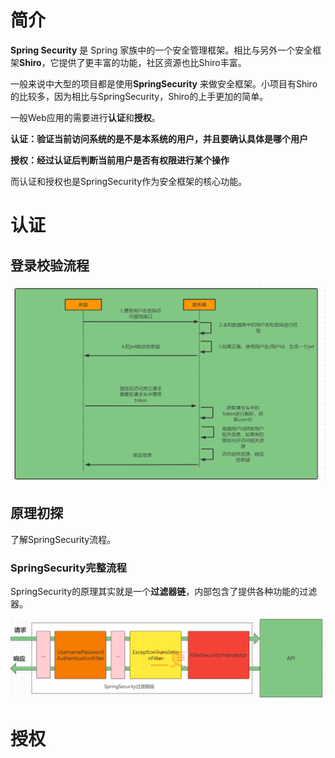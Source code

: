 # 简介

**Spring Security** 是 Spring 家族中的一个安全管理框架。相比与另外一个安全框架**Shiro**，它提供了更丰富的功能，社区资源也比Shiro丰富。

一般来说中大型的项目都是使用**SpringSecurity** 来做安全框架。小项目有Shiro的比较多，因为相比与SpringSecurity，Shiro的上手更加的简单。

一般Web应用的需要进行**认证**和**授权**。

**认证：验证当前访问系统的是不是本系统的用户，并且要确认具体是哪个用户**

**授权：经过认证后判断当前用户是否有权限进行某个操作**

而认证和授权也是SpringSecurity作为安全框架的核心功能。

# 认证

## 登录校验流程

![](image/登录校验流程.png)

## 原理初探

了解SpringSecurity流程。

### SpringSecurity完整流程

SpringSecurity的原理其实就是一个**过滤器链**，内部包含了提供各种功能的过滤器。

![](image/过滤器链.png)
# 授权